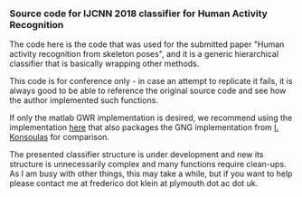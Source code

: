 ### Source code for IJCNN 2018 classifier for Human Activity Recognition ###

The code here is the code that was used for the submitted paper "Human activity recognition from skeleton poses", and it is a generic hierarchical classifier that is basically wrapping other methods. 

This code is for conference only - in case an attempt to replicate it fails, it is always good to be able to reference the original source code and see how the author implemented such functions. 

If only the matlab GWR implementation is desired, we recommend using the implementation [here](https://uk.mathworks.com/matlabcentral/fileexchange/57798-gwr-and-gng-classifier) that also packages the GNG implementation from [I. Konsoulas](http://uk.mathworks.com/matlabcentral/fileexchange/43665-unsupervised-learning-with-growing-neural-gas--gng--neural-network) for comparison. 

The presented classifier structure is under development and new its structure is unnecessarily complex and many functions require clean-ups. As I am busy with other things, this may take a while, but if you want to help please contact me at frederico dot klein at plymouth dot ac dot uk.

